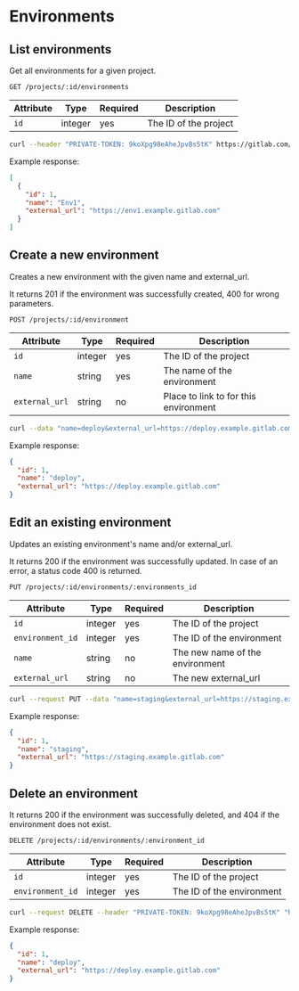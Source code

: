 # Environments

## List environments

Get all environments for a given project.

```
GET /projects/:id/environments
```

| Attribute | Type    | Required | Description           |
| --------- | ------- | -------- | --------------------- |
| `id`      | integer | yes      | The ID of the project |

```bash
curl --header "PRIVATE-TOKEN: 9koXpg98eAheJpvBs5tK" https://gitlab.com/api/v3/projects/1/environments
```

Example response:

```json
[
  {
    "id": 1,
    "name": "Env1",
    "external_url": "https://env1.example.gitlab.com"
  }
]
```

## Create a new environment

Creates a new environment with the given name and external_url.

It returns 201 if the environment was successfully created, 400 for wrong parameters.

```
POST /projects/:id/environment
```

| Attribute     | Type    | Required | Description                  |
| ------------- | ------- | -------- | ---------------------------- |
| `id`          | integer | yes      | The ID of the project        |
| `name`        | string  | yes      | The name of the environment  |
| `external_url` | string  | no     | Place to link to for this environment |

```bash
curl --data "name=deploy&external_url=https://deploy.example.gitlab.com" --header "PRIVATE-TOKEN: 9koXpg98eAheJpvBs5tK" "https://gitlab.com/api/v3/projects/1/environments"
```

Example response:

```json
{
  "id": 1,
  "name": "deploy",
  "external_url": "https://deploy.example.gitlab.com"
}
```

## Edit an existing environment

Updates an existing environment's name and/or external_url.

It returns 200 if the environment was successfully updated. In case of an error, a status code 400 is returned.

```
PUT /projects/:id/environments/:environments_id
```

| Attribute       | Type    | Required                          | Description                      |
| --------------- | ------- | --------------------------------- | -------------------------------  |
| `id`            | integer | yes                               | The ID of the project            |
| `environment_id` | integer | yes | The ID of the environment  | The ID of the environment        |
| `name`          | string  | no                                | The new name of the environment  |
| `external_url`  | string  | no                                | The new external_url             |

```bash
curl --request PUT --data "name=staging&external_url=https://staging.example.gitlab.com" --header "PRIVATE-TOKEN: 9koXpg98eAheJpvBs5tK" "https://gitlab.com/api/v3/projects/1/environment/1"
```

Example response:

```json
{
  "id": 1,
  "name": "staging",
  "external_url": "https://staging.example.gitlab.com"
}
```

## Delete an environment

It returns 200 if the environment was successfully deleted, and 404 if the environment does not exist.

```
DELETE /projects/:id/environments/:environment_id
```

| Attribute | Type    | Required | Description           |
| --------- | ------- | -------- | --------------------- |
| `id` | integer | yes | The ID of the project |
| `environment_id` | integer | yes | The ID of the environment |

```bash
curl --request DELETE --header "PRIVATE-TOKEN: 9koXpg98eAheJpvBs5tK" "https://gitlab.com/api/v3/projects/1/environment/1"
```

Example response:

```json
{
  "id": 1,
  "name": "deploy",
  "external_url": "https://deploy.example.gitlab.com"
}
```

